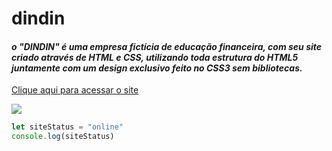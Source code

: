 # dindin
#### *o "DINDIN" é uma empresa fictícia de educação financeira, com seu site criado através de HTML e CSS, utilizando toda estrutura do HTML5 juntamente com um design exclusivo feito no CSS3 sem bibliotecas.*

[Clique aqui para acessar o site](https://gabrieleagle.github.io/dindin/)


![](https://4.bp.blogspot.com/-oHMa7P0GxnU/VUe5vTdMBxI/AAAAAAAALTw/LTEB77VmLkA/s1600/html5_css3.png)

```javascript
let siteStatus = "online"
console.log(siteStatus)
```

